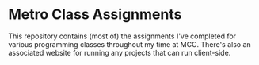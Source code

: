 # Metro Class Assignments
This repository contains (most of) the assignments I've completed for various programming classes throughout my time at MCC. There's also an associated website for running 
any projects that can run client-side.
